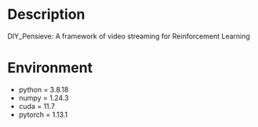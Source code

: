 # Description
DIY_Pensieve: A framework of video streaming for Reinforcement Learning

# Environment
<ul>
<li>python = 3.8.18</li>
<li>numpy = 1.24.3</li>
<li>cuda = 11.7</li>
<li>pytorch = 1.13.1</li>